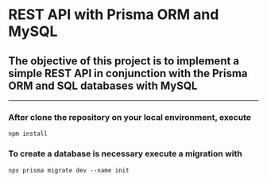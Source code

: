 # REST API with Prisma ORM and MySQL

## The objective of this project is to implement a simple REST API in conjunction with the Prisma ORM and SQL databases with MySQL

---

### After clone the repository on your local environment, execute

    npm install

### To create a database is necessary execute a migration with

    npx prisma migrate dev --name init
